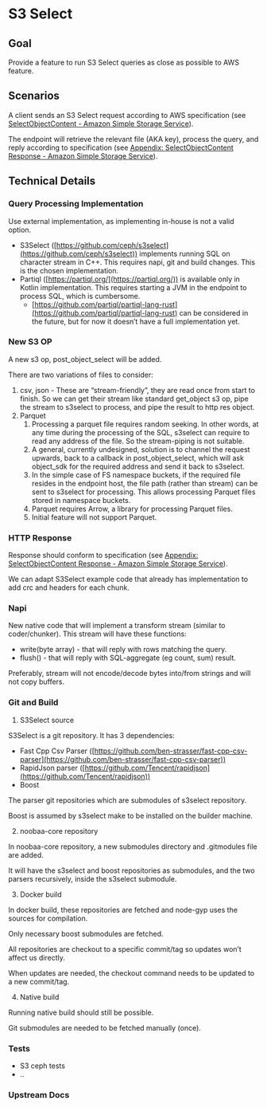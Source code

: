 
# S3 Select


## Goal

Provide a feature to run S3 Select queries as close as possible to AWS feature.


## Scenarios

A client sends an S3 Select request according to AWS specification (see [SelectObjectContent - Amazon Simple Storage Service](https://docs.aws.amazon.com/AmazonS3/latest/API/API_SelectObjectContent.html)).

The endpoint will retrieve the relevant file (AKA key), process the query, and reply according to specification (see [Appendix: SelectObjectContent Response - Amazon Simple Storage Service](https://docs.aws.amazon.com/AmazonS3/latest/API/RESTSelectObjectAppendix.html)).


## Technical Details


### Query Processing Implementation

Use external implementation, as implementing in-house is not a valid option.



* S3Select ([https://github.com/ceph/s3select](https://github.com/ceph/s3select)) implements running SQL on character stream in C++. This requires napi, git and build changes. This is the chosen implementation.
* Partiql ([https://partiql.org/](https://partiql.org/)) is available only in Kotlin implementation. This requires starting a JVM in the endpoint to process SQL, which is cumbersome.
    * [https://github.com/partiql/partiql-lang-rust](https://github.com/partiql/partiql-lang-rust) can be considered in the future, but for now it doesn’t have a full implementation yet.


### New S3 OP

A new s3 op, post_object_select will be added.

There are two variations of files to consider:



1. csv, json - These are “stream-friendly”, they are read once from start to finish. So we can get their stream like standard get_object s3 op, pipe the stream to s3select to process, and pipe the result to http res object.
2. Parquet
    1. Processing a parquet file requires random seeking. In other words, at any time during the processing of the SQL, s3select can require to read any address of the file. So the stream-piping is not suitable.
    2. A general, currently undesigned, solution is to channel the request upwards, back to a callback in post_object_select, which will ask object_sdk for the required address and send it back to s3select.
    3. In the simple case of FS namespace buckets, if the required file resides in the endpoint host, the file path (rather than stream) can be sent to s3select for processing. This allows processing Parquet files stored in namespace buckets.
    4. Parquet requires Arrow, a library for processing Parquet files.
    5. Initial feature will not support Parquet.


### HTTP Response

Response should conform to specification (see [Appendix: SelectObjectContent Response - Amazon Simple Storage Service](https://docs.aws.amazon.com/AmazonS3/latest/API/RESTSelectObjectAppendix.html)).

We can adapt S3Select example code that already has implementation to add crc and headers for each chunk.


### Napi

New native code that will implement a transform stream (similar to coder/chunker). This stream will have these functions:



* write(byte array) - that will reply with rows matching the query.
* flush() - that will reply with SQL-aggregate (eg count, sum) result.

Preferably, stream will not encode/decode bytes into/from strings and will not copy buffers.


### Git and Build



1. S3Select source

S3Select is a git repository. It has 3 dependencies:



* Fast Cpp Csv Parser ([https://github.com/ben-strasser/fast-cpp-csv-parser](https://github.com/ben-strasser/fast-cpp-csv-parser))
* RapidJson parser ([https://github.com/Tencent/rapidjson](https://github.com/Tencent/rapidjson))
* Boost

The parser git repositories which are submodules of s3select repository.

Boost is assumed by s3select make to be installed on the builder machine.



2. noobaa-core repository

In noobaa-core repository, a new submodules directory and .gitmodules file are added.

It will have the s3select and boost repositories as submodules, and the two parsers recursively, inside the s3select submodule.



3. Docker build

In docker build, these repositories are fetched and node-gyp uses the sources for compilation.

Only necessary boost submodules are fetched.

All repositories are checkout to a specific commit/tag so updates won’t affect us directly.

When updates are needed, the checkout command needs to be updated to a new commit/tag.



4. Native build

Running native build should still be possible.

Git submodules are needed to be fetched manually (once).


### Tests



* S3 ceph tests
* ..


### Upstream Docs


